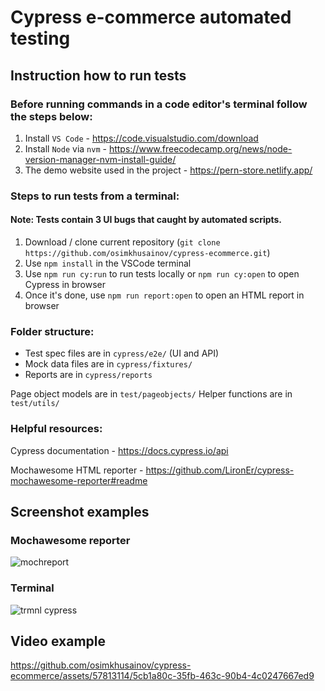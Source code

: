 # Cypress e-commerce automated testing
## Instruction how to run tests
### Before running commands in a code editor's terminal follow the steps below:
1. Install `VS Code` - https://code.visualstudio.com/download
2. Install `Node` via `nvm` - https://www.freecodecamp.org/news/node-version-manager-nvm-install-guide/
3. The demo website used in the project - https://pern-store.netlify.app/



### Steps to run tests from a terminal:
#### Note: Tests contain 3 UI bugs that caught by automated scripts.
1. Download / clone current repository (`git clone https://github.com/osimkhusainov/cypress-ecommerce.git`)
2. Use `npm install` in the VSCode terminal
3. Use `npm run cy:run` to run tests locally or `npm run cy:open` to open Cypress in browser
4. Once it's done, use `npm run report:open` to open an HTML report in browser


### Folder structure:
- Test spec files are in `cypress/e2e/` (UI and API)    
- Mock data files are in `cypress/fixtures/`
- Reports are in `cypress/reports`

Page object models are in `test/pageobjects/`
Helper functions are in `test/utils/`

### Helpful resources:
Cypress documentation - https://docs.cypress.io/api

Mochawesome HTML reporter - https://github.com/LironEr/cypress-mochawesome-reporter#readme


## Screenshot examples 
### Mochawesome reporter 
![mochreport](https://github.com/osimkhusainov/cypress-ecommerce/assets/57813114/be557ad0-e280-4200-8d87-d2fb88059489)

### Terminal
![trmnl cypress](https://github.com/osimkhusainov/cypress-ecommerce/assets/57813114/f2c15f77-6cdf-4776-b3cf-9825353824e4)


## Video example


https://github.com/osimkhusainov/cypress-ecommerce/assets/57813114/5cb1a80c-35fb-463c-90b4-4c0247667ed9




